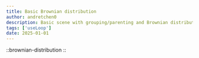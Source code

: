 ```yaml
---
title: Basic Brownian distribution
author: andretchen0
description: Basic scene with grouping/parenting and Brownian distribution of instances
tags: ['useLoop']
date: 2025-01-01
---
```


::brownian-distribution
::